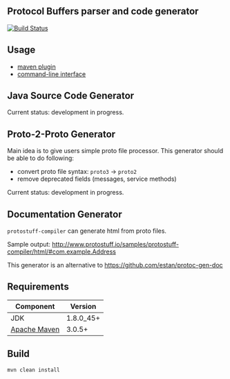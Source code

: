 Protocol Buffers parser and code generator
------------------------------------------

[![Build Status](https://travis-ci.org/protostuff/protostuff-compiler.svg?branch=master)](https://travis-ci.org/protostuff/protostuff-compiler)

Usage
-----

* [maven plugin](https://github.com/protostuff/protostuff-compiler/wiki/Maven-Plugin)
* [command-line interface](https://github.com/protostuff/protostuff-compiler/wiki/Command-line-interface)

Java Source Code Generator
--------------------------

Current status: development in progress.

Proto-2-Proto Generator
-----------------------

Main idea is to give users simple proto file processor. This generator should
be able to do following:

* convert proto file syntax: `proto3` -> `proto2`
* remove deprecated fields (messages, service methods)

Current status: development in progress.

Documentation Generator
-----------------------

`protostuff-compiler` can generate html from proto files.

Sample output: http://www.protostuff.io/samples/protostuff-compiler/html/#com.example.Address

This generator is an alternative to https://github.com/estan/protoc-gen-doc

Requirements
------------

| Component                                 | Version   |
|-------------------------------------------|-----------|
| JDK                                       | 1.8.0_45+ |  
| [Apache Maven](https://maven.apache.org/) | 3.0.5+    |

Build
-----

```
mvn clean install
```

